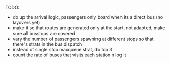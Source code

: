 TODO:
- do up the arrival logic, passengers only board when its a direct bus (no layovers yet)
- make it so that routes are generated only at the start, not adapted, make sure all busstops are covered
- vary the number of passengers spawning at different stops so that there's strats in the bus dispatch
- instead of single stop maxqueue strat, do top 3
- count the rate of buses that visits each station n log it
